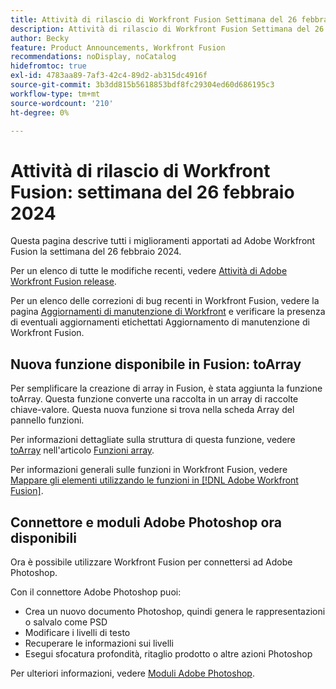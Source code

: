 ```yaml
---
title: Attività di rilascio di Workfront Fusion Settimana del 26 febbraio 2024
description: Attività di rilascio di Workfront Fusion Settimana del 26 febbraio 2024
author: Becky
feature: Product Announcements, Workfront Fusion
recommendations: noDisplay, noCatalog
hidefromtoc: true
exl-id: 4783aa89-7af3-42c4-89d2-ab315dc4916f
source-git-commit: 3b3dd815b5618853bdf8fc29304ed60d686195c3
workflow-type: tm+mt
source-wordcount: '210'
ht-degree: 0%

---
```


# Attività di rilascio di Workfront Fusion: settimana del 26 febbraio 2024

Questa pagina descrive tutti i miglioramenti apportati ad Adobe Workfront Fusion la settimana del 26 febbraio 2024.

Per un elenco di tutte le modifiche recenti, vedere [Attività di Adobe Workfront Fusion release](../../../product-announcements/product-releases/fusion-release-activity/fusion-release-activity.md).

Per un elenco delle correzioni di bug recenti in Workfront Fusion, vedere la pagina [Aggiornamenti di manutenzione di Workfront](https://experienceleague.adobe.com/docs/workfront-known-issues/releases/current-updates.html) e verificare la presenza di eventuali aggiornamenti etichettati Aggiornamento di manutenzione di Workfront Fusion.

## Nuova funzione disponibile in Fusion: toArray

Per semplificare la creazione di array in Fusion, è stata aggiunta la funzione toArray. Questa funzione converte una raccolta in un array di raccolte chiave-valore. Questa nuova funzione si trova nella scheda Array del pannello funzioni.

Per informazioni dettagliate sulla struttura di questa funzione, vedere [toArray](/help/quicksilver/workfront-fusion/functions/array-functions.md#toarray) nell&#39;articolo [Funzioni array](/help/quicksilver/workfront-fusion/functions/array-functions.md).

Per informazioni generali sulle funzioni in Workfront Fusion, vedere [Mappare gli elementi utilizzando le funzioni in [!DNL Adobe Workfront Fusion]](/help/quicksilver/workfront-fusion/functions/map-using-functions.md).

## Connettore e moduli Adobe Photoshop ora disponibili

Ora è possibile utilizzare Workfront Fusion per connettersi ad Adobe Photoshop.

Con il connettore Adobe Photoshop puoi:

* Crea un nuovo documento Photoshop, quindi genera le rappresentazioni o salvalo come PSD
* Modificare i livelli di testo
* Recuperare le informazioni sui livelli
* Esegui sfocatura profondità, ritaglio prodotto o altre azioni Photoshop

Per ulteriori informazioni, vedere [Moduli Adobe Photoshop](/help/quicksilver/workfront-fusion/apps-and-their-modules/adobe-photoshop-modules.md).
